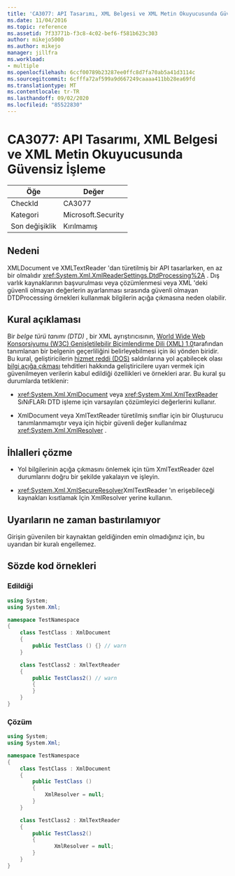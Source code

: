 ```yaml
---
title: 'CA3077: API Tasarımı, XML Belgesi ve XML Metin Okuyucusunda Güvensiz İşleme'
ms.date: 11/04/2016
ms.topic: reference
ms.assetid: 7f33771b-f3c8-4c02-bef6-f581b623c303
author: mikejo5000
ms.author: mikejo
manager: jillfra
ms.workload:
- multiple
ms.openlocfilehash: 6ccf00789b23287ee0ffc8d7fa70ab5a41d3114c
ms.sourcegitcommit: 6cfffa72af599a9d667249caaaa411bb28ea69fd
ms.translationtype: MT
ms.contentlocale: tr-TR
ms.lasthandoff: 09/02/2020
ms.locfileid: "85522830"
---
```

# <a name="ca3077-insecure-processing-in-api-design-xml-document-and-xml-text-reader"></a>CA3077: API Tasarımı, XML Belgesi ve XML Metin Okuyucusunda Güvensiz İşleme

|Öğe|Değer|
|-|-|
|CheckId|CA3077|
|Kategori|Microsoft.Security|
|Son değişiklik|Kırılmamış|

## <a name="cause"></a>Nedeni
XMLDocument ve XMLTextReader 'dan türetilmiş bir API tasarlarken, en az bir olmalıdır <xref:System.Xml.XmlReaderSettings.DtdProcessing%2A> .  Dış varlık kaynaklarının başvurulması veya çözümlenmesi veya XML 'deki güvenli olmayan değerlerin ayarlanması sırasında güvenli olmayan DTDProcessing örnekleri kullanmak bilgilerin açığa çıkmasına neden olabilir.

## <a name="rule-description"></a>Kural açıklaması
Bir *belge türü tanımı (DTD)* , bir XML ayrıştırıcısının,  [World Wide Web Konsorsiyumu (W3C) Genişletilebilir Biçimlendirme Dili (XML) 1,0](https://www.w3.org/TR/2008/REC-xml-20081126/)tarafından tanımlanan bir belgenin geçerliliğini belirleyebilmesi için iki yönden biridir. Bu kural, geliştiricilerin [hizmet reddi (DOS)](/dotnet/framework/wcf/feature-details/denial-of-service) saldırılarına yol açabilecek olası [bilgi açığa çıkması](/dotnet/framework/wcf/feature-details/information-disclosure) tehditleri hakkında geliştiricilere uyarı vermek için güvenilmeyen verilerin kabul edildiği özellikleri ve örnekleri arar. Bu kural şu durumlarda tetiklenir:

- <xref:System.Xml.XmlDocument> veya <xref:System.Xml.XmlTextReader> SıNıFLARı DTD işleme için varsayılan çözümleyici değerlerini kullanır.

- XmlDocument veya XmlTextReader türetilmiş sınıflar için bir Oluşturucu tanımlanmamıştır veya için hiçbir güvenli değer kullanılmaz <xref:System.Xml.XmlResolver> .

## <a name="how-to-fix-violations"></a>İhlalleri çözme

- Yol bilgilerinin açığa çıkmasını önlemek için tüm XmlTextReader özel durumlarını doğru bir şekilde yakalayın ve işleyin.

- <xref:System.Xml.XmlSecureResolver>XmlTextReader 'ın erişebileceği kaynakları kısıtlamak Için XmlResolver yerine kullanın.

## <a name="when-to-suppress-warnings"></a>Uyarıların ne zaman bastırılamıyor
Girişin güvenilen bir kaynaktan geldiğinden emin olmadığınız için, bu uyarıdan bir kuralı engellemez.

## <a name="pseudo-code-examples"></a>Sözde kod örnekleri

### <a name="violation"></a>Edildiği

```csharp
using System;
using System.Xml;

namespace TestNamespace
{
    class TestClass : XmlDocument
    {
        public TestClass () {} // warn
    }

    class TestClass2 : XmlTextReader
    {
        public TestClass2() // warn
        {
        }
    }
}
```

### <a name="solution"></a>Çözüm

```csharp
using System;
using System.Xml;

namespace TestNamespace
{
    class TestClass : XmlDocument
    {
        public TestClass ()
        {
            XmlResolver = null;
        }
    }

    class TestClass2 : XmlTextReader
    {
        public TestClass2()
        {
               XmlResolver = null;
        }
    }
}
```
